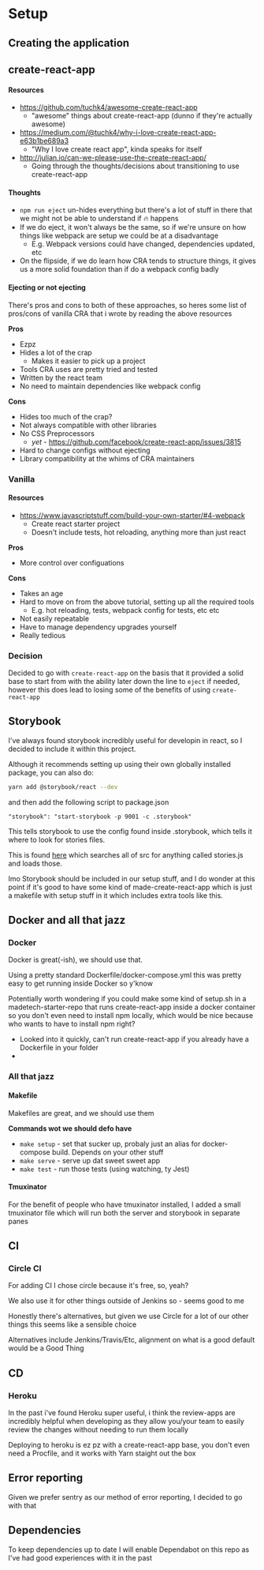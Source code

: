 # Setup

## Creating the application

## create-react-app

#### Resources

- https://github.com/tuchk4/awesome-create-react-app
  - "awesome" things about create-react-app (dunno if they're actually awesome)
- https://medium.com/@tuchk4/why-i-love-create-react-app-e63b1be689a3
  - "Why I love create react app", kinda speaks for itself
- http://julian.io/can-we-please-use-the-create-react-app/
  - Going through the thoughts/decisions about transitioning to use create-react-app

#### Thoughts

- `npm run eject` un-hides everything but there's a lot of stuff in there that we might not be able to understand if :fire: happens
- If we do eject, it won't always be the same, so if we're unsure on how things like webpack are
  setup we could be at a disadvantage
  - E.g. Webpack versions could have changed, dependencies updated, etc
- On the flipside, if we do learn how CRA tends to structure things, it gives us a more
  solid foundation than if do a webpack config badly

#### Ejecting or not ejecting

There's pros and cons to both of these approaches, so heres some list of pros/cons of vanilla CRA
that i wrote by reading the above resources

**Pros**
- Ezpz
- Hides a lot of the crap
  - Makes it easier to pick up a project
- Tools CRA uses are pretty tried and tested
- Written by the react team
- No need to maintain dependencies like webpack config

**Cons**
- Hides too much of the crap?
- Not always compatible with other libraries
- No CSS Preprocessors
  - *yet* - https://github.com/facebook/create-react-app/issues/3815
- Hard to change configs without ejecting
- Library compatibility at the whims of CRA maintainers

### Vanilla

#### Resources

- https://www.javascriptstuff.com/build-your-own-starter/#4-webpack
  - Create react starter project
  - Doesn't include tests, hot reloading, anything more than just react

**Pros**

- More control over configuations

**Cons**

- Takes an age
- Hard to move on from the above tutorial, setting up all the required tools
  - E.g. hot reloading, tests, webpack config for tests, etc etc
- Not easily repeatable
- Have to manage dependency upgrades yourself
- Really tedious

### Decision

Decided to go with `create-react-app` on the basis that it provided a
solid base to start from with the ability later down the line to `eject`
if needed, however this does lead to losing some of the benefits of using `create-react-app`

## Storybook

I've always found storybook incredibly useful for developin in react, so I decided to include it
within this project.

Although it recommends setting up using their own globally installed package, you can also do:

```bash
yarn add @storybook/react --dev
```

and then add the following script to package.json

`"storybook": "start-storybook -p 9001 -c .storybook"`

This tells storybook to use the config found inside .storybook, which tells it where to look for stories files.

This is found [here](../.storybook/config.js) which searches all of src for anything called stories.js
and loads those.

Imo Storybook should be included in our setup stuff, and I do wonder at this point if it's good to have some
kind of made-create-react-app which is just a makefile with setup stuff in it which includes extra tools like
this.

## Docker and all that jazz

### Docker

Docker is great(-ish), we should use that.

Using a pretty standard Dockerfile/docker-compose.yml this was pretty easy to get running inside Docker so y'know

Potentially worth wondering if you could make some kind of setup.sh in a madetech-starter-repo that runs create-react-app
inside a docker container so you don't even need to install npm locally, which would be nice because who wants to have to
install npm right?

- Looked into it quickly, can't run create-react-app if you already have a Dockerfile in your folder
-

### All that jazz

#### Makefile

Makefiles are great, and we should use them

**Commands wot we should defo have**

- `make setup` - set that sucker up, probaly just an alias for docker-compose build.
  Depends on your other stuff
- `make serve` - serve up dat sweet sweet app
- `make test` - run those tests (using watching, ty Jest)

#### Tmuxinator

For the benefit of people who have tmuxinator installed, I added a small tmuxinator file which will run both the server
and storybook in separate panes

## CI

### Circle CI

For adding CI I chose circle because it's free, so, yeah?

We also use it for other things outside of Jenkins so - seems good to me

Honestly there's alternatives, but given we use Circle for a lot of our other things this seems
like a sensible choice

Alternatives include Jenkins/Travis/Etc, alignment on what is a good default would be a Good Thing

## CD

### Heroku

In the past i've found Heroku super useful, i think the review-apps are incredibly helpful when developing
as they allow you/your team to easily review the changes without needing to run them locally

Deploying to heroku is ez pz with a create-react-app base, you don't even need a Procfile, and it works
with Yarn staight out the box

## Error reporting

Given we prefer sentry as our method of error reporting, I decided to go with that

## Dependencies

To keep dependencies up to date I will enable Dependabot on this repo as I've had good experiences
with it in the past
